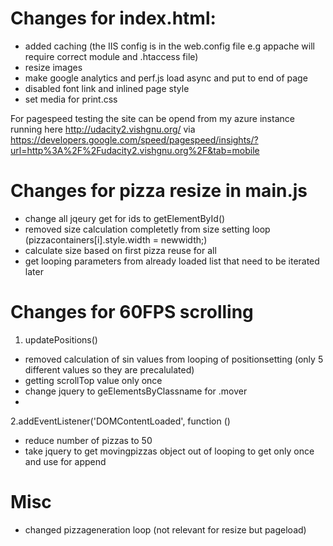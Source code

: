 Changes for index.html:
===
* added caching (the IIS config is in the web.config file e.g appache will require correct module and .htaccess file)
* resize images
* make google analytics and perf.js load async and put to end of page
* disabled font link and inlined page style
* set media for print.css


For pagespeed testing the site can be opend from my azure instance running here
http://udacity2.vishgnu.org/
via 
https://developers.google.com/speed/pagespeed/insights/?url=http%3A%2F%2Fudacity2.vishgnu.org%2F&tab=mobile


Changes for pizza resize in main.js
===

* change all jqeury get for ids to  getElementById()
* removed size calculation completetly from size setting loop (pizzacontainers[i].style.width = newwidth;)
* calculate size based on first pizza reuse for all
* get looping parameters from already loaded list that need to be iterated later

Changes for 60FPS scrolling
===
1. updatePositions()
* removed calculation of sin values from looping of positionsetting (only 5 different values so they are precalulated)
* getting scrollTop value only once 
* change jquery to geElementsByClassname for .mover
*
2.addEventListener('DOMContentLoaded', function () 
* reduce number of pizzas to 50
* take jquery to get movingpizzas object out of looping to get only once and use for append


Misc
===
* changed pizzageneration loop (not relevant for resize but pageload)



